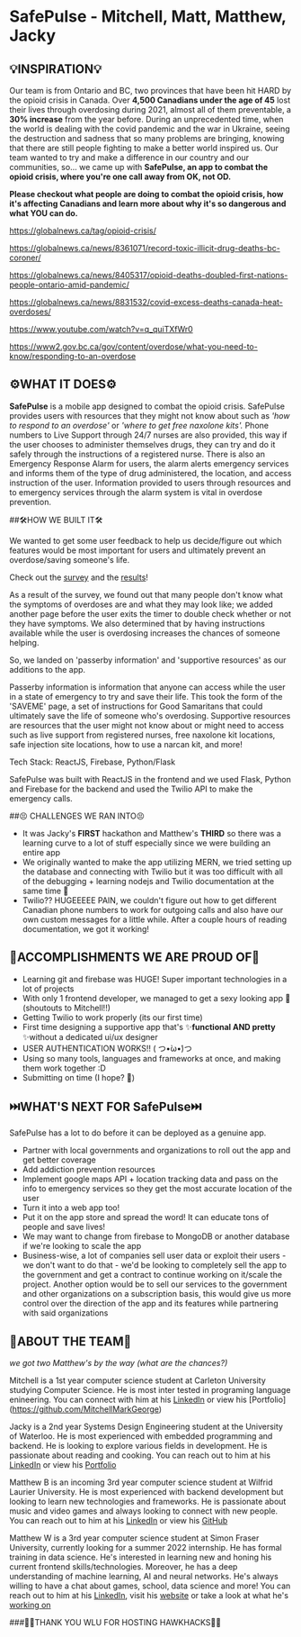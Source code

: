 # SafePulse - Mitchell, Matt, Matthew, Jacky

## 💡INSPIRATION💡

Our team is from Ontario and BC, two provinces that have been hit HARD by the opioid crisis in Canada. Over **4,500 Canadians under the age of 45** lost their lives through overdosing during 2021, almost all of them preventable, a **30% increase** from the year before. During an unprecedented time, when the world is dealing with the covid pandemic and the war in Ukraine, seeing the destruction and sadness that so many problems are bringing, knowing that there are still people fighting to make a better world inspired us. Our team wanted to try and make a difference in our country and our communities, so... we came up with **SafePulse, an app to combat the opioid crisis, where you're one call away from OK, not OD.**

**Please checkout what people are doing to combat the opioid crisis, how it's affecting Canadians and learn more about why it's so dangerous and what YOU can do.**

https://globalnews.ca/tag/opioid-crisis/

https://globalnews.ca/news/8361071/record-toxic-illicit-drug-deaths-bc-coroner/

https://globalnews.ca/news/8405317/opioid-deaths-doubled-first-nations-people-ontario-amid-pandemic/

https://globalnews.ca/news/8831532/covid-excess-deaths-canada-heat-overdoses/

https://www.youtube.com/watch?v=q_quiTXfWr0

https://www2.gov.bc.ca/gov/content/overdose/what-you-need-to-know/responding-to-an-overdose

## ⚙️WHAT IT DOES⚙️

**SafePulse** is a mobile app designed to combat the opioid crisis. SafePulse provides users with resources that they might not know about such as _'how to respond to an overdose'_ or _'where to get free naxolone kits'._  Phone numbers to Live Support through 24/7 nurses are also provided, this way if the user chooses to administer themselves drugs, they can try and do it safely through the instructions of a registered nurse. There is also an Emergency Response Alarm for users, the alarm alerts emergency services and informs them of the type of drug administered, the location, and access instruction of the user.  Information provided to users through resources and to emergency services through the alarm system is vital in overdose prevention.

##🛠️HOW WE BUILT IT🛠️

We wanted to get some user feedback to help us decide/figure out which features would be most important for users and ultimately prevent an overdose/saving someone's life. 

Check out the [survey](https://forms.gle/LHPnQgPqjzDX9BuN9) and the [results](https://docs.google.com/spreadsheets/d/1JKTK3KleOdJR--Uj41nWmbbMbpof1v2viOfy5zaXMqs/edit?usp=sharing)!

As a result of the survey, we found out that many people don't know what the symptoms of overdoses are and what they may look like; we added another page before the user exits the timer to double check whether or not they have symptoms. We also determined that by having instructions available while the user is overdosing increases the chances of someone helping. 

So, we landed on 'passerby information' and 'supportive resources' as our additions to the app.

Passerby information is information that anyone can access while the user in a state of emergency to try and save their life. This took the form of the 'SAVEME' page, a set of instructions for Good Samaritans that could ultimately save the life of someone who's overdosing. 
Supportive resources are resources that the user might not know about or might need to access such as live support from registered nurses, free naxolone kit locations, safe injection site locations, how to use a narcan kit, and more!

Tech Stack: ReactJS, Firebase, Python/Flask

SafePulse was built with ReactJS in the frontend and we used Flask, Python and Firebase for the backend and used the Twilio API to make the emergency calls. 

##😣 CHALLENGES WE RAN INTO😣

- It was Jacky's **FIRST** hackathon and Matthew's **THIRD** so there was a learning curve to a lot of stuff especially since we were building an entire app
- We originally wanted to make the app utilizing MERN, we tried setting up the database and connecting with Twilio but it was too difficult with all of the debugging + learning nodejs and Twilio documentation at the same time 🥺
- Twilio?? HUGEEEEE PAIN, we couldn't figure out how to get different Canadian phone numbers to work for outgoing calls and also have our own custom messages for a little while. After a couple hours of reading documentation, we got it working!

## 🎉ACCOMPLISHMENTS WE ARE PROUD OF🎉

- Learning git and firebase was HUGE! Super important technologies in a lot of projects
- With only 1 frontend developer, we managed to get a sexy looking app 🤩 (shoutouts to Mitchell!!)
- Getting Twilio to work properly (its our first time)
- First time designing a supportive app that's ✨**functional AND pretty** ✨without a dedicated ui/ux designer
- USER AUTHENTICATION WORKS!! ( つ•̀ω•́)つ
- Using so many tools, languages and frameworks at once, and making them work together :D
- Submitting on time (I hope? 😬)

## ⏭️WHAT'S NEXT FOR SafePulse⏭️

SafePulse has a lot to do before it can be deployed as a genuine app. 

- Partner with local governments and organizations to roll out the app and get better coverage
- Add addiction prevention resources
- Implement google maps API + location tracking data and pass on the info to emergency services so they get the most accurate location of the user
- Turn it into a web app too!
- Put it on the app store and spread the word! It can educate tons of people and save lives!
- We may want to change from firebase to MongoDB or another database if we're looking to scale the app
- Business-wise, a lot of companies sell user data or exploit their users - we don't want to do that - we'd be looking to completely sell the app to the government and get a contract to continue working on it/scale the project. Another option would be to sell our services to the government and other organizations on a subscription basis, this would give us more control over the direction of the app and its features while partnering with said organizations

## 🎁ABOUT THE TEAM🎁
_we got two Matthew's by the way (what are the chances?)_

Mitchell is a 1st year computer science student at Carleton University studying Computer Science. He is most inter tested in programing language enineering. You can connect with him at his [LinkedIn](https://www.linkedin.com/in/mitchell-monireoluwa-mark-george-261678155/) or view his [Portfolio] (https://github.com/MitchellMarkGeorge)

Jacky is a 2nd year Systems Design Engineering student at the University of Waterloo. He is most experienced with embedded programming and backend. He is looking to explore various fields in development.  He is passionate about reading and cooking. You can reach out to him at his [LinkedIn](https://www.linkedin.com/in/chenyuxiangjacky/) or view his [Portfolio](https://github.com/yuxstar1444)

Matthew B is an incoming 3rd year computer science student at Wilfrid Laurier University. He is most experienced with backend development but looking to learn new technologies and frameworks. He is passionate about music and video games and always looking to connect with new people. You can reach out to him at his [LinkedIn](https://www.linkedin.com/in/matthew-borkowski-b8b8bb178/) or view his [GitHub](https://github.com/Sulima1)

Matthew W is a 3rd year computer science student at Simon Fraser University, currently looking for a summer 2022 internship. He has formal training in data science. He's interested in learning new and honing his current frontend skills/technologies. Moreover, he has a deep understanding of machine learning, AI and neural networks. He's always willing to have a chat about games, school, data science and more! You can reach out to him at his [LinkedIn](https://www.linkedin.com/in/matthew-wong-240837124/), visit his [website](https://wongmatt.dev) or take a look at what he's [working on](https://github.com/WongMatthew)

###🥳🎉THANK YOU WLU FOR HOSTING HAWKHACKS🥳🎉

